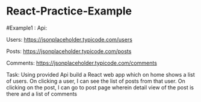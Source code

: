 # React-Practice-Example
#Example1 :
Api:

Users: https://jsonplaceholder.typicode.com/users

Posts: https://jsonplaceholder.typicode.com/posts

Comments: https://jsonplaceholder.typicode.com/comments

Task: Using provided Api build a React web app which on home shows a list of users. On clicking a user, I can see the list of posts from that user. On clicking on the post, I can go to post page wherein detail view of the post is there and a list of comments
